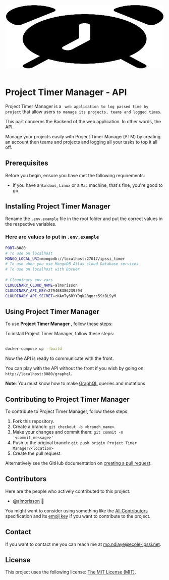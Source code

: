 <div align="center">
	<img width="500" height="200" src="./logo.svg" alt="Project Timer Manager logo">
	<br>
	<br>
</div>

# Project Timer Manager - API

Project Timer Manager is a `` web application to log passed time by project`` that allow users `to manage its projects, teams and logged times`.

This part concerns the Backend of the web application. In other words, the API.

Manage your projects easily with Project Timer Manager(PTM) by creating an account then teams and projects and logging all your tasks to top it all off.

## Prerequisites

Before you begin, ensure you have met the following requirements:
<!--- These are just example requirements. Add, duplicate or remove as required --->
* If you have a `Windows`, `Linux` or a `Mac` machine, that's fine, you're good to go.


## Installing Project Timer Manager

Rename the `.env.example` file in the root folder and put the correct values in the respective variables.

### Here are values to put in `.env.example`
```sh
PORT=8080
# To use on localhost
MONGO_LOCAL_URI=mongodb://localhost:27017/ipssi_timer
# To use when you use MongoDB Atlas cloud Database services
# To use on localhost with Docker

# Cloudinary env vars
CLOUDINARY_CLOUD_NAME=almorisson
CLOUDINARY_API_KEY=279468386239394
CLOUDINARY_API_SECRET=zKAmTy6RYYOqk28qnrc5StBLSyM

```
## Using Project Timer Manager

To use **Project Timer Manager** , follow these steps:


To install Project Timer Manager, follow these steps:

```sh

docker-compose up --build

```
Now the API is ready to communicate with the front.

You can play with the API without the front if you wish by going on: `http://localhost:8080/graphql`.

**Note**: You must know how to make [GraphQL](https://graphql.org/) queries and mutations


## Contributing to Project Timer Manager
<!--- If your README is long or you have some specific process or steps you want contributors to follow, consider creating a separate CONTRIBUTING.md file--->
To contribute to Project Timer Manager, follow these steps:

1. Fork this repository.
2. Create a branch: `git checkout -b <branch_name>`.
3. Make your changes and commit them: `git commit -m '<commit_message>'`
4. Push to the original branch: `git push origin Project Timer Manager/<location>`
5. Create the pull request.

Alternatively see the GitHub documentation on [creating a pull request](https://help.github.com/en/github/collaborating-with-issues-and-pull-requests/creating-a-pull-request).

## Contributors

Here are the people who actively contributed to this project:

* [@almorisson](https://github.com/almorisson) 📖

You might want to consider using something like the [All Contributors](https://github.com/all-contributors/all-contributors) specification and its [emoji key](https://allcontributors.org/docs/en/emoji-key) if you want to contribute to the project.

## Contact

If you want to contact me you can reach me at <mo.ndiaye@ecole-ipssi.net>.

## License
<!--- If you're not sure which open license to use see https://choosealicense.com/--->

This project uses the following license: [The MIT License (MIT)](./LICENSE.md).
